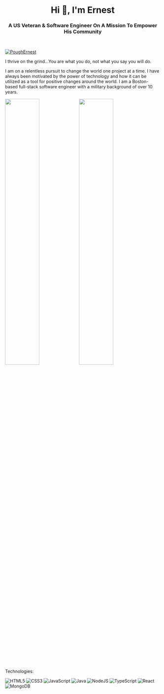 <h1 align="center">Hi 👋, I'm Ernest</h1>
<h3 align="center">A US Veteran & Software Engineer On A Mission To Empower His Community</h3>

<br>
<p align="left"> <a href="https://twitter.com/PoughErnest" target="blank"><img src="https://img.shields.io/twitter/follow/PoughErnest?logo=twitter&style=for-the-badge" alt="PoughErnest" /></a> </p>

I thrive on the grind...You are what you do, not what you say you will do. 

I am on a relentless pursuit to change the world one project at a time. I have always been motivated by the power of technology and how it can be utilized as a tool for positive changes around the world. I am a Boston-based full-stack software engineer with a military background of over 10 years.


<img align="left" width="47%" src="https://github-readme-stats.vercel.app/api?username=poughe&show_icons=true&theme=highcontrast" />

<img  width="47%" src="https://github-readme-stats.vercel.app/api/top-langs/?username=poughe&layout=compact" />

Technologies:

![HTML5](https://img.shields.io/badge/html5-%23E34F26.svg?style=for-the-badge&logo=html5&logoColor=white)
![CSS3](https://img.shields.io/badge/css3-%231572B6.svg?style=for-the-badge&logo=css3&logoColor=white)
![JavaScript](https://img.shields.io/badge/javascript-%23323330.svg?style=for-the-badge&logo=javascript&logoColor=%23F7DF1E)
![Java](https://img.shields.io/badge/java-%23ED8B00.svg?style=for-the-badge&logo=java&logoColor=white)
![NodeJS](https://img.shields.io/badge/node.js-6DA55F?style=for-the-badge&logo=node.js&logoColor=white)
![TypeScript](https://img.shields.io/badge/typescript-%23007ACC.svg?style=for-the-badge&logo=typescript&logoColor=white)
![React](https://img.shields.io/badge/react-%2320232a.svg?style=for-the-badge&logo=react&logoColor=%2361DAFB)
![MongoDB](https://img.shields.io/badge/MongoDB-%234ea94b.svg?style=for-the-badge&logo=mongodb&logoColor=white)
